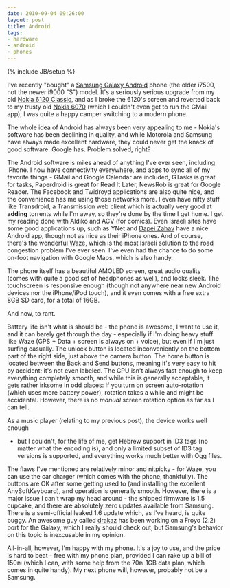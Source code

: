 ```yaml
---
date: 2010-09-04 09:26:00
layout: post
title: Android
tags:
- hardware
- android
- phones
---
```

{% include JB/setup %}

I've recently "bought" a [Samsung Galaxy
Android](http://en.wikipedia.org/wiki/Samsung_Galaxy) phone (the older i7500,
not the newer i9000 "S") model. It's a seriously serious upgrade from my old
[Nokia 6120 Classic](http://en.wikipedia.org/wiki/Nokia_6120_classic), and as I
broke the 6120's screen and reverted back to my trusty old [Nokia
6070](http://en.wikipedia.org/wiki/Nokia_6070) (which I couldn't even get to
run the GMail app), I was quite a happy camper switching to a modern phone.

The whole idea of Android has always been very appealing to me - Nokia's
software has been declining in quality, and while Motorola and Samsung have
always made excellent hardware, they could never get the knack of good
software. Google has. Problem solved, right?

The Android software is miles ahead of anything I've ever seen, including
iPhone. I now have connectivity everywhere, and apps to sync all of my favorite
things - GMail and Google Calendar are included, GTasks is great for tasks,
Paperdroid is great for Read It Later, NewsRob is great for Google Reader. The
Facebook and Twidroyd applications are also quite nice, and the convenience has
me using those networks more. I even have nifty stuff like Transdroid, a
Transmission web client which is actually very good at **adding** torrents
while I'm away, so they're done by the time I get home. I get my reading done
with Aldiko and ACV (for comics). Even Israeli sites have some good
applications up, such as YNet and [Dapei Zahav](http://d.co.il/) have a nice
Android app, though not as nice as their iPhone ones. And of course, there's
the wonderful [Waze](http://waze.co.il/), which is the most Israeli solution to
the road congestion problem I've ever seen. I've even had the chance to do some
on-foot navigation with Google Maps, which is also handy.

The phone itself has a beautiful AMOLED screen, great audio quality (comes with
quite a good set of headphones as well), and looks sleek. The touchscreen is
responsive enough (though not anywhere near new Android devices nor the
iPhone/iPod touch), and it even comes with a free extra 8GB SD card, for a
total of 16GB.

And now, to rant.

Battery life isn't what is should be - the phone is awesome, I want to use it,
and it can barely get through the day - especially if I'm doing heavy stuff
like Waze (GPS + Data + screen is always on + voice), but even if I'm just
surfing casually. The unlock button is located inconveniently on the bottom
part of the right side, just above the camera button. The home button is
located between the Back and Send buttons, meaning it's very easy to hit by
accident; it's not even labeled. The CPU isn't always fast enough to keep
everything completely smooth, and while this is generally acceptable, it gets
rather irksome in odd places: If you turn on screen auto-rotation (which uses
more battery power), rotation takes a while and might be accidental. However,
there is no _manual_ screen rotation option as far as I can tell.

As a music player (relating to my previous post), the device works well enough
- but I couldn't, for the life of me, get Hebrew support in ID3 tags (no matter
what the encoding is), and only a limited subset of ID3 tag versions is
supported, and everything works much better with Ogg files.

The flaws I've mentioned are relatively minor and nitpicky - for Waze, you can
use the car charger (which comes with the phone, thankfully). The buttons are
OK after some getting used to (and installing the excellent AnySoftKeyboard),
and operation is generally smooth. However, there is a major issue I can't wrap
my head around - the shipped firmware is 1.5 cupcake, and there are absolutely
zero updates available from Samsung. There is a semi-official leaked 1.6 update
which, as I've heard, is quite buggy. An awesome guy called
[drakaz](http://www.drakaz.com/) has been working on a Froyo (2.2) port for the
Galaxy, which I really should check out, but Samsung's behavior on this topic
is inexcusable in my opinion.

All-in-all, however, I'm happy with my phone. It's a joy to use, and the price
is hard to beat - free with my phone plan, provided I can rake up a bill of
150₪ (which I can, with some help from the 70₪ 1GB data plan, which comes in
quite handy). My next phone will, however, probably not be a Samsung.
